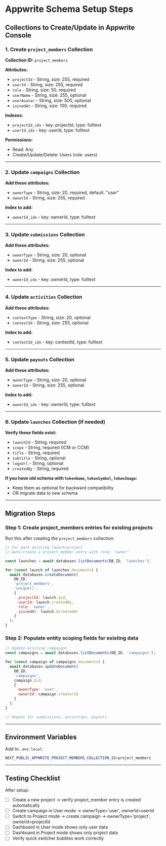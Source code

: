 # Appwrite Schema Setup Steps

## Collections to Create/Update in Appwrite Console

### 1. Create `project_members` Collection

**Collection ID:** `project_members`

**Attributes:**
- `projectId` - String, size: 255, required
- `userId` - String, size: 255, required
- `role` - String, size: 50, required
- `userName` - String, size: 255, optional
- `userAvatar` - String, size: 500, optional
- `joinedAt` - String, size: 100, required

**Indexes:**
- `projectId_idx` - key: projectId, type: fulltext
- `userId_idx` - key: userId, type: fulltext

**Permissions:**
- Read: Any
- Create/Update/Delete: Users (role: users)

---

### 2. Update `campaigns` Collection

**Add these attributes:**
- `ownerType` - String, size: 20, required, default: "user"
- `ownerId` - String, size: 255, required

**Index to add:**
- `ownerId_idx` - key: ownerId, type: fulltext

---

### 3. Update `submissions` Collection

**Add these attributes:**
- `ownerType` - String, size: 20, optional
- `ownerId` - String, size: 255, optional

**Index to add:**
- `ownerId_idx` - key: ownerId, type: fulltext

---

### 4. Update `activities` Collection

**Add these attributes:**
- `contextType` - String, size: 20, optional
- `contextId` - String, size: 255, optional

**Index to add:**
- `contextId_idx` - key: contextId, type: fulltext

---

### 5. Update `payouts` Collection

**Add these attributes:**
- `ownerType` - String, size: 20, optional
- `ownerId` - String, size: 255, optional

**Index to add:**
- `ownerId_idx` - key: ownerId, type: fulltext

---

### 6. Update `launches` Collection (if needed)

**Verify these fields exist:**
- `launchId` - String, required
- `scope` - String, required (ICM or CCM)
- `title` - String, required
- `subtitle` - String, optional
- `logoUrl` - String, optional
- `createdBy` - String, required

**If you have old schema with `tokenName`, `tokenSymbol`, `tokenImage`:**
- Keep them as optional for backward compatibility
- OR migrate data to new schema

---

## Migration Steps

### Step 1: Create project_members entries for existing projects

Run this after creating the `project_members` collection:

```javascript
// For each existing launch/project
// Auto-create a project_member entry with role: 'owner'

const launches = await databases.listDocuments(DB_ID, 'launches');

for (const launch of launches.documents) {
  await databases.createDocument(
    DB_ID,
    'project_members',
    'unique()',
    {
      projectId: launch.$id,
      userId: launch.createdBy,
      role: 'owner',
      joinedAt: launch.$createdAt
    }
  );
}
```

### Step 2: Populate entity scoping fields for existing data

```javascript
// Update existing campaigns
const campaigns = await databases.listDocuments(DB_ID, 'campaigns');

for (const campaign of campaigns.documents) {
  await databases.updateDocument(
    DB_ID,
    'campaigns',
    campaign.$id,
    {
      ownerType: 'user',
      ownerId: campaign.creatorId
    }
  );
}

// Repeat for submissions, activities, payouts
```

---

## Environment Variables

Add to `.env.local`:

```bash
NEXT_PUBLIC_APPWRITE_PROJECT_MEMBERS_COLLECTION_ID=project_members
```

---

## Testing Checklist

After setup:

- [ ] Create a new project → verify project_member entry is created automatically
- [ ] Create campaign in User mode → ownerType='user', ownerId=userId
- [ ] Switch to Project mode → create campaign → ownerType='project', ownerId=projectId
- [ ] Dashboard in User mode shows only user data
- [ ] Dashboard in Project mode shows only project data
- [ ] Verify quick switcher bubbles work correctly